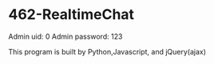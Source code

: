 # 462-RealtimeChat

Admin uid: 0
Admin password: 123

This program is built by Python,Javascript, and jQuery(ajax)